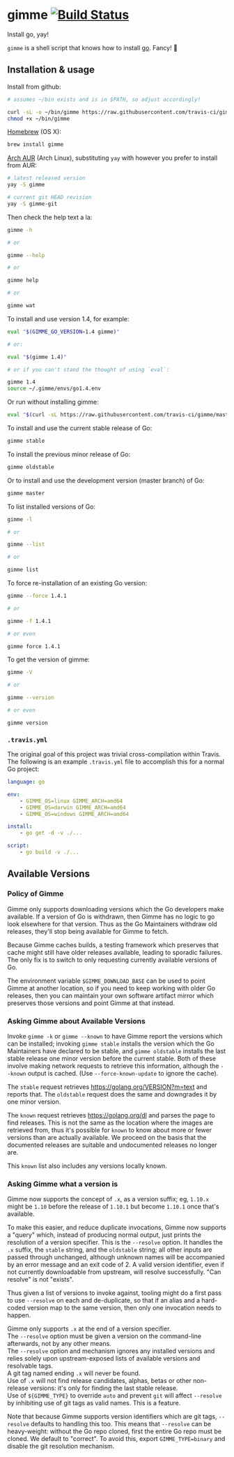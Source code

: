 # gimme [![Build Status](https://travis-ci.com/travis-ci/gimme.svg?branch=master)](https://travis-ci.com/travis-ci/gimme)

Install go, yay!

`gimme` is a shell script that knows how to install [go](https://golang.org).  Fancy! :tada:

## Installation & usage

Install from github:

``` bash
# assumes ~/bin exists and is in $PATH, so adjust accordingly!

curl -sL -o ~/bin/gimme https://raw.githubusercontent.com/travis-ci/gimme/master/gimme
chmod +x ~/bin/gimme
```

[Homebrew](http://brew.sh) (OS X):

```bash
brew install gimme
```

[Arch AUR](https://aur.archlinux.org/) (Arch Linux), substituting `yay` with
however you prefer to install from AUR:

``` bash
# latest released version
yay -S gimme

# current git HEAD revision
yay -S gimme-git
```

Then check the help text a la:

``` bash
gimme -h

# or

gimme --help

# or

gimme help

# or

gimme wat
```

To install and use version 1.4, for example:
``` bash
eval "$(GIMME_GO_VERSION=1.4 gimme)"

# or:

eval "$(gimme 1.4)"

# or if you can't stand the thought of using `eval`:

gimme 1.4
source ~/.gimme/envs/go1.4.env
```

Or run without installing gimme:

``` bash
eval "$(curl -sL https://raw.githubusercontent.com/travis-ci/gimme/master/gimme | GIMME_GO_VERSION=1.4 bash)"
```

To install and use the current stable release of Go:

``` bash
gimme stable
```

To install the previous minor release of Go:

``` bash
gimme oldstable
```

Or to install and use the development version (master branch) of Go:

``` bash
gimme master
```

To list installed versions of Go:

``` bash
gimme -l

# or

gimme --list

# or

gimme list
```

To force re-installation of an existing Go version:
``` bash
gimme --force 1.4.1

# or

gimme -f 1.4.1

# or even

gimme force 1.4.1
```

To get the version of gimme:
``` bash
gimme -V

# or

gimme --version

# or even

gimme version
```

### `.travis.yml`

The original goal of this project was trivial cross-compilation within Travis.  The following is an example `.travis.yml` file to accomplish this for a normal Go project:

```yaml
language: go

env:
    - GIMME_OS=linux GIMME_ARCH=amd64
    - GIMME_OS=darwin GIMME_ARCH=amd64
    - GIMME_OS=windows GIMME_ARCH=amd64

install:
    - go get -d -v ./...

script:
    - go build -v ./...
```

## Available Versions

### Policy of Gimme

Gimme only supports downloading versions which the Go developers make
available.  If a version of Go is withdrawn, then Gimme has no logic
to go look elsewhere for that version.  Thus as the Go Maintainers withdraw
old releases, they'll stop being available for Gimme to fetch.

Because Gimme caches builds, a testing framework which preserves that cache
might still have older releases available, leading to sporadic failures.  The
only fix is to switch to only requesting currently available versions of Go.

The environment variable `$GIMME_DOWNLOAD_BASE` can be used to point Gimme
at another location, so if you need to keep working with older Go releases,
then you can maintain your own software artifact mirror which preserves those
versions and point Gimme at that instead.

### Asking Gimme about Available Versions

Invoke `gimme -k` or `gimme --known` to have Gimme report the versions which
can be installed; invoking `gimme stable` installs the version which the Go
Maintainers have declared to be stable, and `gimme oldstable` installs the last
stable release one minor version before the current stable. Both of these
involve making network requests to retrieve this information, although the
`--known` output is cached.  (Use `--force-known-update` to ignore the cache).

The `stable` request retrieves <https://golang.org/VERSION?m=text> and reports
that. The `oldstable` request does the same and downgrades it by one minor
version.

The `known` request retrieves <https://golang.org/dl> and parses the page to
find releases.  This is not the same as the location where the images are
retrieved from, thus it's possible for `known` to know about more or fewer
versions than are actually available.  We proceed on the basis that the
documented releases are suitable and undocumented releases no longer are.

This `known` list also includes any versions locally known.

### Asking Gimme what a version is

Gimme now supports the concept of `.x`, as a version suffix; eg, `1.10.x`
might be `1.10` before the release of `1.10.1` but become `1.10.1` once that's
available.

To make this easier, and reduce duplicate invocations, Gimme now supports a
"query" which, instead of producing normal output, just prints the resolution
of a version specifier.  This is the `--resolve` option.  It handles the `.x`
suffix, the `stable` string, and the `oldstable` string; all other inputs are
passed through unchanged, although unknown names will be accompanied by an
error message and an exit code of 2.  A valid version identifier, even if not
currently downloadable from upstream, will resolve successfully.  "Can resolve"
is not "exists".

Thus given a list of versions to invoke against, tooling might do a first pass
to use `--resolve` on each and de-duplicate, so that if an alias and a
hard-coded version map to the same version, then only one invocation needs to
happen.

Gimme only supports `.x` at the end of a version specifier.  
The `--resolve` option must be given a version on the command-line afterwards,
not by any other means.  
The `--resolve` option and mechanism ignores any installed versions and relies
solely upon upstream-exposed lists of available versions and resolvable tags.  
A git tag named ending `.x` will never be found.  
Use of `.x` will not find release candidates, alphas, betas or other
non-release versions: it's only for finding the last stable release.  
Use of `${GIMME_TYPE}` to override `auto` and prevent `git` will affect
`--resolve` by inhibiting use of git tags as valid names.  This is a feature.

Note that because Gimme supports version identifiers which are git tags,
`--resolve` defaults to handling this too.  This means that `--resolve` can be
heavy-weight: without the Go repo cloned, first the entire Go repo must be
cloned.  We default to "correct".  To avoid this, export `GIMME_TYPE=binary`
and disable the git resolution mechanism.
